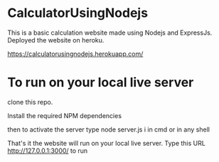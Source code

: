 # CalculatorUsingNodejs

This is a basic calculation website made using Nodejs and ExpressJs. Deployed the website on heroku.

https://calculatorusingnodejs.herokuapp.com/


# To run on your local live server

clone this repo.

Install the required NPM dependencies

then to activate the server type node server.js i in cmd or in any shell

That's it the website will run on your local live server. Type this URL http://127.0.0.1:3000/ to run
